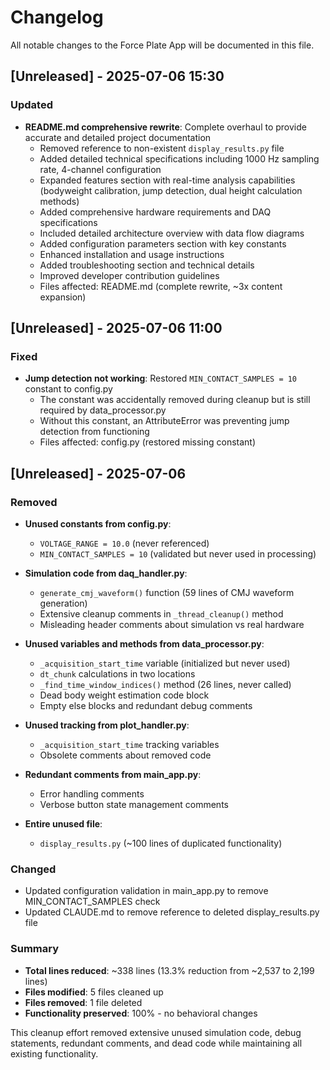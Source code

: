 # Changelog

All notable changes to the Force Plate App will be documented in this file.

## [Unreleased] - 2025-07-06 15:30

### Updated
- **README.md comprehensive rewrite**: Complete overhaul to provide accurate and detailed project documentation
  - Removed reference to non-existent `display_results.py` file
  - Added detailed technical specifications including 1000 Hz sampling rate, 4-channel configuration
  - Expanded features section with real-time analysis capabilities (bodyweight calibration, jump detection, dual height calculation methods)
  - Added comprehensive hardware requirements and DAQ specifications
  - Included detailed architecture overview with data flow diagrams
  - Added configuration parameters section with key constants
  - Enhanced installation and usage instructions
  - Added troubleshooting section and technical details
  - Improved developer contribution guidelines
  - Files affected: README.md (complete rewrite, ~3x content expansion)

## [Unreleased] - 2025-07-06 11:00

### Fixed
- **Jump detection not working**: Restored `MIN_CONTACT_SAMPLES = 10` constant to config.py
  - The constant was accidentally removed during cleanup but is still required by data_processor.py
  - Without this constant, an AttributeError was preventing jump detection from functioning
  - Files affected: config.py (restored missing constant)

## [Unreleased] - 2025-07-06

### Removed
- **Unused constants from config.py**:
  - `VOLTAGE_RANGE = 10.0` (never referenced)
  - `MIN_CONTACT_SAMPLES = 10` (validated but never used in processing)

- **Simulation code from daq_handler.py**:
  - `generate_cmj_waveform()` function (59 lines of CMJ waveform generation)
  - Extensive cleanup comments in `_thread_cleanup()` method
  - Misleading header comments about simulation vs real hardware

- **Unused variables and methods from data_processor.py**:
  - `_acquisition_start_time` variable (initialized but never used)
  - `dt_chunk` calculations in two locations
  - `_find_time_window_indices()` method (26 lines, never called)
  - Dead body weight estimation code block
  - Empty else blocks and redundant debug comments

- **Unused tracking from plot_handler.py**:
  - `_acquisition_start_time` tracking variables
  - Obsolete comments about removed code

- **Redundant comments from main_app.py**:
  - Error handling comments
  - Verbose button state management comments

- **Entire unused file**:
  - `display_results.py` (~100 lines of duplicated functionality)

### Changed
- Updated configuration validation in main_app.py to remove MIN_CONTACT_SAMPLES check
- Updated CLAUDE.md to remove reference to deleted display_results.py file

### Summary
- **Total lines reduced**: ~338 lines (13.3% reduction from ~2,537 to 2,199 lines)
- **Files modified**: 5 files cleaned up
- **Files removed**: 1 file deleted
- **Functionality preserved**: 100% - no behavioral changes

This cleanup effort removed extensive unused simulation code, debug statements, redundant comments, and dead code while maintaining all existing functionality.